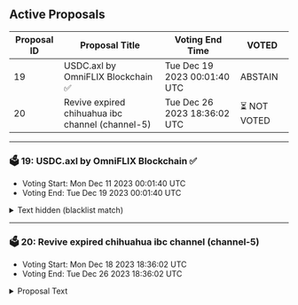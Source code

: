 ## Active Proposals

| Proposal ID | Proposal Title | Voting End Time | VOTED |
|-------------|----------------|-----------------|-------|
| 19 | USDC.axl by OmniFLIX Blockchain ✅ | Tue Dec 19 2023 00:01:40 UTC | ABSTAIN |
| 20 | Revive expired chihuahua ibc channel (channel-5) | Tue Dec 26 2023 18:36:02 UTC | ⏳ NOT VOTED |

---

### 🗳 19: USDC.axl by OmniFLIX Blockchain ✅
- Voting Start: Mon Dec 11 2023 00:01:40 UTC
- Voting End: Tue Dec 19 2023 00:01:40 UTC

<details>
<summary>Text hidden (blacklist match)</summary>
 
</details>

---

### 🗳 20: Revive expired chihuahua ibc channel (channel-5)
- Voting Start: Mon Dec 18 2023 18:36:02 UTC
- Voting End: Tue Dec 26 2023 18:36:02 UTC

<details>
<summary>Proposal Text</summary>
 
Revive expired channel between omniflix and chihuahua (channel-5) by substituting new client (07-tendermint-60) in place of old client (07-tendermint-14)
</details>
